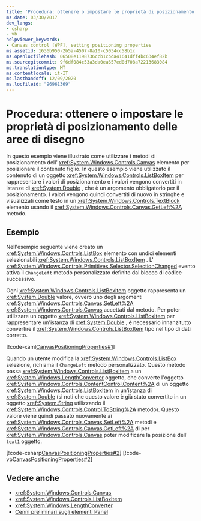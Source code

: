 ```yaml
---
title: 'Procedura: ottenere o impostare le proprietà di posizionamento delle aree di disegno'
ms.date: 03/30/2017
dev_langs:
- csharp
- vb
helpviewer_keywords:
- Canvas control [WPF], setting positioning properties
ms.assetid: 1636b950-2b5a-4507-8a10-c5034cc58b1c
ms.openlocfilehash: 06508e1198736ccb1cbda41641dff4bc634ef82b
ms.sourcegitcommit: 9f6df084c53a3da0ea657ed0d708a72213683084
ms.translationtype: MT
ms.contentlocale: it-IT
ms.lasthandoff: 12/09/2020
ms.locfileid: "96961369"
---
```

# <a name="how-to-get-or-set-canvas-positioning-properties"></a>Procedura: ottenere o impostare le proprietà di posizionamento delle aree di disegno
In questo esempio viene illustrato come utilizzare i metodi di posizionamento dell' <xref:System.Windows.Controls.Canvas> elemento per posizionare il contenuto figlio. In questo esempio viene utilizzato il contenuto di un oggetto <xref:System.Windows.Controls.ListBoxItem> per rappresentare i valori di posizionamento e i valori vengono convertiti in istanze di <xref:System.Double> , che è un argomento obbligatorio per il posizionamento. I valori vengono quindi convertiti di nuovo in stringhe e visualizzati come testo in un <xref:System.Windows.Controls.TextBlock> elemento usando il <xref:System.Windows.Controls.Canvas.GetLeft%2A> metodo.  
  
## <a name="example"></a>Esempio  
 Nell'esempio seguente viene creato un <xref:System.Windows.Controls.ListBox> elemento con undici elementi selezionabili <xref:System.Windows.Controls.ListBoxItem> . L' <xref:System.Windows.Controls.Primitives.Selector.SelectionChanged> evento attiva il `ChangeLeft` metodo personalizzato definito dal blocco di codice successivo.  
  
 Ogni <xref:System.Windows.Controls.ListBoxItem> oggetto rappresenta un <xref:System.Double> valore, ovvero uno degli argomenti <xref:System.Windows.Controls.Canvas.SetLeft%2A> <xref:System.Windows.Controls.Canvas> accettati dal metodo. Per poter utilizzare un oggetto <xref:System.Windows.Controls.ListBoxItem> per rappresentare un'istanza di <xref:System.Double> , è necessario innanzitutto convertire il <xref:System.Windows.Controls.ListBoxItem> tipo nel tipo di dati corretto.  
  
 [!code-xaml[CanvasPositioningProperties#1](~/samples/snippets/csharp/VS_Snippets_Wpf/CanvasPositioningProperties/CSharp/Window1.xaml#1)]  
  
 Quando un utente modifica la <xref:System.Windows.Controls.ListBox> selezione, richiama il `ChangeLeft` metodo personalizzato. Questo metodo passa <xref:System.Windows.Controls.ListBoxItem> a un <xref:System.Windows.LengthConverter> oggetto, che converte l'oggetto <xref:System.Windows.Controls.ContentControl.Content%2A> di un oggetto <xref:System.Windows.Controls.ListBoxItem> in un'istanza di <xref:System.Double> (si noti che questo valore è già stato convertito in un oggetto <xref:System.String> utilizzando il <xref:System.Windows.Controls.Control.ToString%2A> metodo). Questo valore viene quindi passato nuovamente ai <xref:System.Windows.Controls.Canvas.SetLeft%2A> metodi e <xref:System.Windows.Controls.Canvas.GetLeft%2A> di per <xref:System.Windows.Controls.Canvas> poter modificare la posizione dell' `text1` oggetto.  
  
 [!code-csharp[CanvasPositioningProperties#2](~/samples/snippets/csharp/VS_Snippets_Wpf/CanvasPositioningProperties/CSharp/Window1.xaml.cs#2)]
 [!code-vb[CanvasPositioningProperties#2](~/samples/snippets/visualbasic/VS_Snippets_Wpf/CanvasPositioningProperties/VisualBasic/Window1.xaml.vb#2)]  
  
## <a name="see-also"></a>Vedere anche

- <xref:System.Windows.Controls.Canvas>
- <xref:System.Windows.Controls.ListBoxItem>
- <xref:System.Windows.LengthConverter>
- [Cenni preliminari sugli elementi Panel](panels-overview.md)
